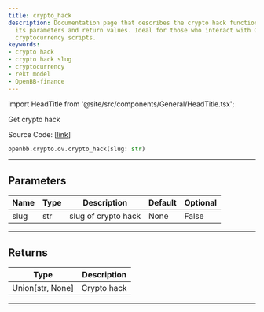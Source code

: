 ```yaml
---
title: crypto_hack
description: Documentation page that describes the crypto hack function of the OpenBBTerminal,
  its parameters and return values. Ideal for those who interact with OpenBB-finance's
  cryptocurrency scripts.
keywords:
- crypto hack
- crypto hack slug
- cryptocurrency
- rekt model
- OpenBB-finance
---
```


import HeadTitle from '@site/src/components/General/HeadTitle.tsx';

<HeadTitle title="crypto.ov.crypto_hack - Reference | OpenBB SDK Docs" />

Get crypto hack

Source Code: [[link](https://github.com/OpenBB-finance/OpenBBTerminal/tree/main/openbb_terminal/cryptocurrency/overview/rekt_model.py#L139)]

```python
openbb.crypto.ov.crypto_hack(slug: str)
```

---

## Parameters

| Name | Type | Description | Default | Optional |
| ---- | ---- | ----------- | ------- | -------- |
| slug | str | slug of crypto hack | None | False |


---

## Returns

| Type | Description |
| ---- | ----------- |
| Union[str, None] | Crypto hack |
---
